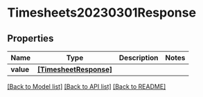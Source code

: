 # Timesheets20230301Response


## Properties
Name | Type | Description | Notes
------------ | ------------- | ------------- | -------------
**value** | [**[TimesheetResponse]**](TimesheetResponse.md) |  | 

[[Back to Model list]](../README.md#documentation-for-models) [[Back to API list]](../README.md#documentation-for-api-endpoints) [[Back to README]](../README.md)


